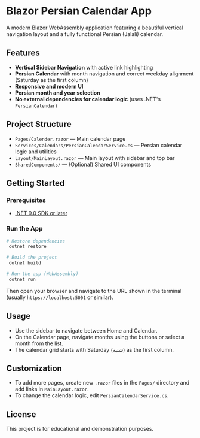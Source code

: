 # Blazor Persian Calendar App

A modern Blazor WebAssembly application featuring a beautiful vertical navigation layout and a fully functional Persian (Jalali) calendar.

## Features
- **Vertical Sidebar Navigation** with active link highlighting
- **Persian Calendar** with month navigation and correct weekday alignment (Saturday as the first column)
- **Responsive and modern UI**
- **Persian month and year selection**
- **No external dependencies for calendar logic** (uses .NET's `PersianCalendar`)

## Project Structure
- `Pages/Calender.razor` — Main calendar page
- `Services/Calendars/PersianCalendarService.cs` — Persian calendar logic and utilities
- `Layout/MainLayout.razor` — Main layout with sidebar and top bar
- `SharedComponents/` — (Optional) Shared UI components

## Getting Started

### Prerequisites
- [.NET 9.0 SDK or later](https://dotnet.microsoft.com/download)

### Run the App
```bash
# Restore dependencies
 dotnet restore

# Build the project
 dotnet build

# Run the app (WebAssembly)
 dotnet run
```
Then open your browser and navigate to the URL shown in the terminal (usually `https://localhost:5001` or similar).

## Usage
- Use the sidebar to navigate between Home and Calendar.
- On the Calendar page, navigate months using the buttons or select a month from the list.
- The calendar grid starts with Saturday (شنبه) as the first column.

## Customization
- To add more pages, create new `.razor` files in the `Pages/` directory and add links in `MainLayout.razor`.
- To change the calendar logic, edit `PersianCalendarService.cs`.

## License
This project is for educational and demonstration purposes. 
